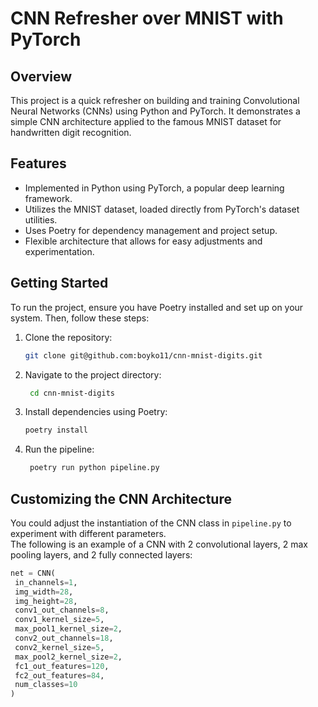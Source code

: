 # CNN Refresher over MNIST with PyTorch

## Overview
This project is a quick refresher on building and training Convolutional Neural Networks (CNNs) using Python and PyTorch. It demonstrates a simple CNN architecture applied to the famous MNIST dataset for handwritten digit recognition.

## Features
- Implemented in Python using PyTorch, a popular deep learning framework.
- Utilizes the MNIST dataset, loaded directly from PyTorch's dataset utilities.
- Uses Poetry for dependency management and project setup.
- Flexible architecture that allows for easy adjustments and experimentation.

## Getting Started
To run the project, ensure you have Poetry installed and set up on your system. Then, follow these steps:

1. Clone the repository:

   ```bash
   git clone git@github.com:boyko11/cnn-mnist-digits.git
   ```

2. Navigate to the project directory:

   ```bash
    cd cnn-mnist-digits
    ```
   
3. Install dependencies using Poetry:

   ```bash
   poetry install
   ```

4. Run the pipeline:

   ```bash
    poetry run python pipeline.py
   ```


## Customizing the CNN Architecture
You could adjust the instantiation of the CNN class in `pipeline.py` to experiment with different parameters.   
The following is an example of a CNN with 2 convolutional layers, 2 max pooling layers, and 2 fully connected layers:
```python
net = CNN(
 in_channels=1,
 img_width=28,
 img_height=28,
 conv1_out_channels=8,
 conv1_kernel_size=5,
 max_pool1_kernel_size=2,
 conv2_out_channels=18,
 conv2_kernel_size=5,
 max_pool2_kernel_size=2,
 fc1_out_features=120,
 fc2_out_features=84,
 num_classes=10
)
